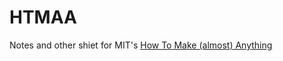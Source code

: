 # HTMAA

Notes and other shiet for MIT's [How To Make (almost) Anything](https://fab.cba.mit.edu/classes/863.23/)
